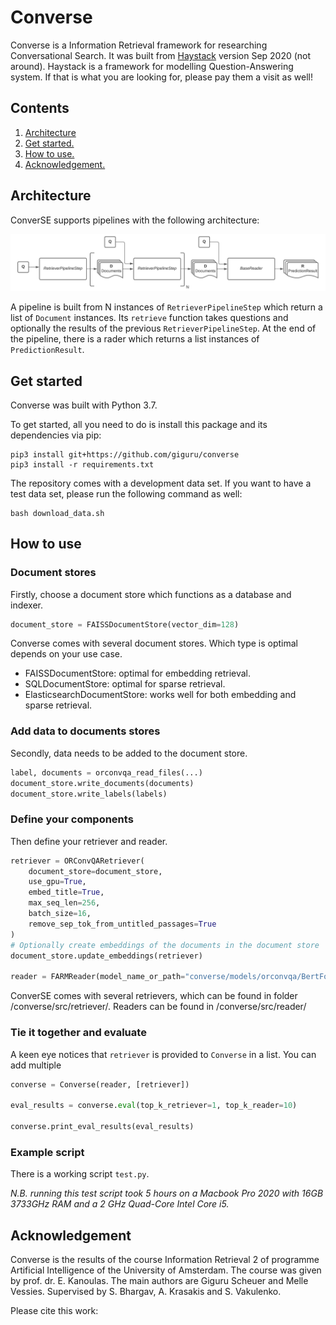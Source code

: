 # Converse
Converse is a Information Retrieval framework for researching Conversational Search. It was built from
[Haystack](https://github.com/deepset-ai/haystack) version Sep 2020  (not around). Haystack is a framework for
modelling Question-Answering system. If that is what you are looking for, please pay them a visit as well!

## Contents
1. [Architecture](#architecture)
2. [Get started.](#getstarted)
3. [How to use.](#howtouse)
4. [Acknowledgement.](#acknowledgement)

<a name="architecture"></a>
## Architecture

ConverSE supports pipelines with the following architecture:

![ConverSE architecture](images/architecture.jpeg)

A pipeline is built from N instances of `RetrieverPipelineStep` which return a list of `Document` instances. Its
`retrieve` function takes questions and optionally the results of the previous `RetrieverPipelineStep`. At the end
of the pipeline, there is a rader which returns a list instances of `PredictionResult`. 

<a name="getstarted"></a>
## Get started

Converse was built with Python 3.7. 

To get started, all you need to do is install this package and its dependencies via pip:
```
pip3 install git+https://github.com/giguru/converse
pip3 install -r requirements.txt 
```

The repository comes with a development data set. If you want to have a test data set, please run the following command
as well:
```
bash download_data.sh
```

<a name="howtouse"></a>
## How to use


### Document stores
Firstly, choose a document store which functions as a database and indexer.
```python
document_store = FAISSDocumentStore(vector_dim=128)
```

Converse comes with several document stores. Which type is optimal depends on your use case.

- FAISSDocumentStore: optimal for embedding retrieval.
- SQLDocumentStore: optimal for sparse retrieval.
- ElasticsearchDocumentStore: works well for both embedding and sparse retrieval.

### Add data to documents stores
Secondly, data needs to be added to the document store.
```python
label, documents = orconvqa_read_files(...)
document_store.write_documents(documents)
document_store.write_labels(labels)
```

### Define your components
Then define your retriever and reader.
```python
retriever = ORConvQARetriever(
    document_store=document_store,
    use_gpu=True,
    embed_title=True,
    max_seq_len=256,
    batch_size=16,
    remove_sep_tok_from_untitled_passages=True
)
# Optionally create embeddings of the documents in the document store 
document_store.update_embeddings(retriever)

reader = FARMReader(model_name_or_path="converse/models/orconvqa/BertForORConvQAReader", use_gpu=True, num_processes=2)
``` 

ConverSE comes with several retrievers, which can be found in folder /converse/src/retriever/.
Readers can be found in /converse/src/reader/

### Tie it together and evaluate
A keen eye notices that `retriever` is provided to `Converse` in a list. You can add multiple  
```python
converse = Converse(reader, [retriever])

eval_results = converse.eval(top_k_retriever=1, top_k_reader=10)

converse.print_eval_results(eval_results)
```


### Example script
There is a working script ``test.py``.

*N.B. running this test script took 5 hours on a Macbook Pro 2020 with 16GB 3733GHz RAM and a 2 GHz Quad-Core Intel Core i5.*   

<a name="acknowledgement"></a>
## Acknowledgement
Converse is the results of the course Information Retrieval 2 of programme Artificial Intelligence of the University
of Amsterdam. The course was given by prof. dr. E. Kanoulas. The main authors are Giguru Scheuer and Melle Vessies.
Supervised by S. Bhargav, A. Krasakis and S. Vakulenko.

Please cite this work:
```

```